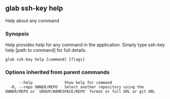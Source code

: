 ## glab ssh-key help

Help about any command

### Synopsis

Help provides help for any command in the application.
Simply type ssh-key help [path to command] for full details.

```
glab ssh-key help [command] [flags]
```

### Options inherited from parent commands

```
      --help              Show help for command
  -R, --repo OWNER/REPO   Select another repository using the OWNER/REPO or `GROUP/NAMESPACE/REPO` format or full URL or git URL
```

